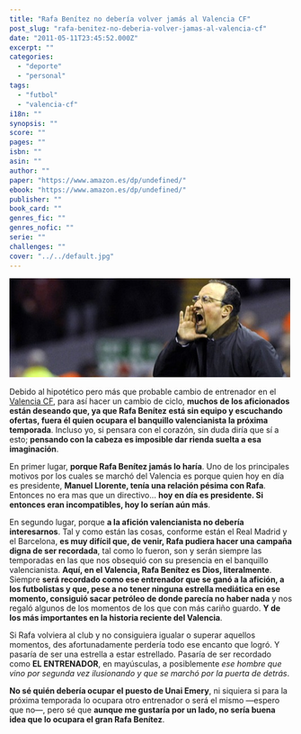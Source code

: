 ```yaml
---
title: "Rafa Benítez no debería volver jamás al Valencia CF"
post_slug: "rafa-benitez-no-deberia-volver-jamas-al-valencia-cf"
date: "2011-05-11T23:45:52.000Z"
excerpt: ""
categories: 
  - "deporte"
  - "personal"
tags: 
  - "futbol"
  - "valencia-cf"
i18n: ""
synopsis: ""
score: ""
pages: ""
isbn: ""
asin: ""
author: ""
paper: "https://www.amazon.es/dp/undefined/"
ebook: "https://www.amazon.es/dp/undefined/"
publisher: ""
book_card: ""
genres_fic: ""
genres_nofic: ""
serie: ""
challenges: ""
cover: "../../default.jpg"
---
```


![](images/rafa-benitez.jpg "Rafa Benítez")

Debido al hipotético pero más que probable cambio de entrenador en el [Valencia CF](http://fjp.es/etiqueta/valencia-cf/), para así hacer un cambio de ciclo, **muchos de los aficionados están deseando que, ya que Rafa Benítez está sin equipo y escuchando ofertas, fuera él quien ocupara el banquillo valencianista la próxima temporada**. Incluso yo, si pensara con el corazón, sin duda diría que sí a esto; **pensando con la cabeza es imposible dar rienda suelta a esa imaginación**.

En primer lugar, **porque Rafa Benítez jamás lo haría**. Uno de los principales motivos por los cuales se marchó del Valencia es porque quien hoy en día es presidente, **Manuel Llorente, tenía una relación pésima con Rafa**. Entonces no era mas que un directivo... **hoy en día es presidente. Si entonces eran incompatibles, hoy lo serían aún más**.

En segundo lugar, porque **a la afición valencianista no debería interesarnos**. Tal y como están las cosas, conforme están el Real Madrid y el Barcelona, **es muy difícil que, de venir, Rafa pudiera hacer una campaña digna de ser recordada**, tal como lo fueron, son y serán siempre las temporadas en las que nos obsequió con su presencia en el banquillo valencianista. **Aquí, en el Valencia, Rafa Benítez es Dios, literalmente**. Siempre **será recordado como ese entrenador que se ganó a la afición, a los futbolistas y que, pese a no tener ninguna estrella mediática en ese momento, consiguió sacar petróleo de donde parecía no haber nada** y nos regaló algunos de los momentos de los que con más cariño guardo. **Y de los más importantes en la historia reciente del Valencia**.

Si Rafa volviera al club y no consiguiera igualar o superar aquellos momentos, des afortunadamente perdería todo ese encanto que logró. Y pasaría de ser una estrella a estar estrellado. Pasaría de ser recordado como **EL ENTRENADOR**, en mayúsculas, a posiblemente _ese hombre que vino por segunda vez ilusionando y que se marchó por la puerta de detrás_.

**No sé quién debería ocupar el puesto de Unai Emery**, ni siquiera si para la próxima temporada lo ocupara otro entrenador o será el mismo —espero que no—, pero sé que **aunque me gustaría por un lado, no sería buena idea que lo ocupara el gran Rafa Benítez**.

